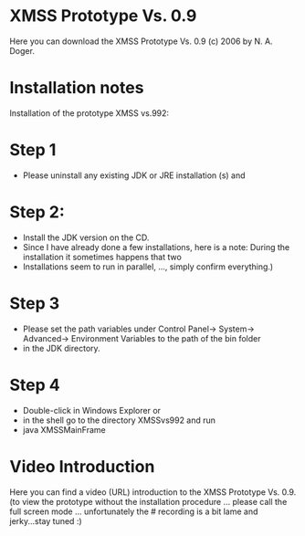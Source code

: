 # XMSS Prototype Vs. 0.9
 
Here you can download the XMSS Prototype Vs. 0.9 (c) 2006 by N. A. Doger.

# Installation notes

Installation of the prototype XMSS vs.992:

# Step 1

- Please uninstall any existing JDK or JRE installation (s) and


# Step 2:

- Install the JDK version on the CD.
- Since I have already done a few installations, here is a note: During the installation it sometimes happens that two 
- Installations seem to run in parallel, ..., simply confirm everything.)


# Step 3

- Please set the path variables under Control Panel-> System-> Advanced-> Environment Variables to the path of the bin folder 
- in the JDK directory.


# Step 4

- Double-click in Windows Explorer or 
- in the shell go to the directory XMSSvs992 and run
- java XMSSMainFrame

# Video Introduction
Here you can find a video (URL) introduction to the XMSS Prototype Vs. 0.9.
(to view the prototype without the installation procedure ... please call the full screen mode ... 
unfortunately the # recording is a bit lame and jerky...stay tuned :)

